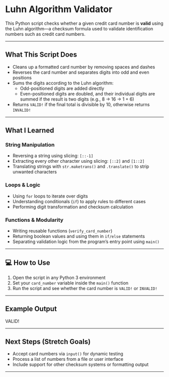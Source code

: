 # Luhn Algorithm Validator

This Python script checks whether a given credit card number is **valid** using the Luhn algorithm—a checksum formula used to validate identification numbers such as credit card numbers.

---

## What This Script Does

- Cleans up a formatted card number by removing spaces and dashes
- Reverses the card number and separates digits into odd and even positions
- Sums the digits according to the Luhn algorithm:
  - Odd-positioned digits are added directly
  - Even-positioned digits are doubled, and their individual digits are summed if the result is two digits (e.g., 8 → 16 → 1 + 6)
- Returns `VALID!` if the final total is divisible by 10, otherwise returns `INVALID!`

---

## What I Learned

### String Manipulation
- Reversing a string using slicing: `[::-1]`
- Extracting every other character using slicing: `[::2]` and `[1::2]`
- Translating strings with `str.maketrans()` and `.translate()` to strip unwanted characters

### Loops & Logic
- Using `for` loops to iterate over digits
- Understanding conditionals (`if`) to apply rules to different cases
- Performing digit transformation and checksum calculation

### Functions & Modularity
- Writing reusable functions (`verify_card_number`)
- Returning boolean values and using them in `if/else` statements
- Separating validation logic from the program’s entry point using `main()`

---

## 💻 How to Use

1. Open the script in any Python 3 environment
2. Set your `card_number` variable inside the `main()` function
3. Run the script and see whether the card number is `VALID!` or `INVALID!`

---

## Example Output

VALID!


---

## Next Steps (Stretch Goals)

- Accept card numbers via `input()` for dynamic testing
- Process a list of numbers from a file or user interface
- Include support for other checksum systems or formatting output

---
